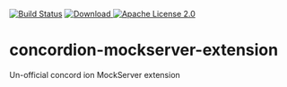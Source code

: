 [![Build Status](https://travis-ci.org/PetroRavlinko/concordion-mockserver-extension.svg?branch=master)](https://travis-ci.org/PetroRavlinko/concordion-mockserver-extension)
[ ![Download](https://api.bintray.com/packages/ravlinko/snapshots/concordion-mockserver-extension/images/download.svg) ](https://bintray.com/ravlinko/snapshots/concordion-mockserver-extension/_latestVersion)
[![Apache License 2.0](https://img.shields.io/badge/license-Apache%202.0-blue.svg)](http://www.apache.org/licenses/LICENSE-2.0.html)
# concordion-mockserver-extension
Un-official concord ion MockServer extension
